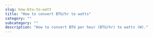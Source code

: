 ```yaml
---
slug: how-btu-to-watt
title: "How to convert BTU/hr to watts"
category: ""
subcategory: ""
description: "How to convert BTU per hour (BTU/hr) to watts (W)."
---
```


